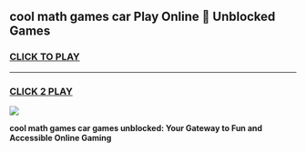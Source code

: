 
## cool math games car Play Online 👋 Unblocked Games
<h3>
<a href="https://news.freeplayer.one?title=cool_math_games_car&ref=17CMG">CLICK TO PLAY</a></h3>
<hr>

<h3>
<a href="https://news.freeplayer.one?title=cool_math_games_car&ref=17CMG">CLICK 2 PLAY</a>
  
</h3>

<a href="https://news.freeplayer.one?title=cool_math_games_car&ref=17CMG/"><img src="https://clearcache.store/games.png"></a>


**cool math games car games unblocked: Your Gateway to Fun and Accessible Online Gaming**
